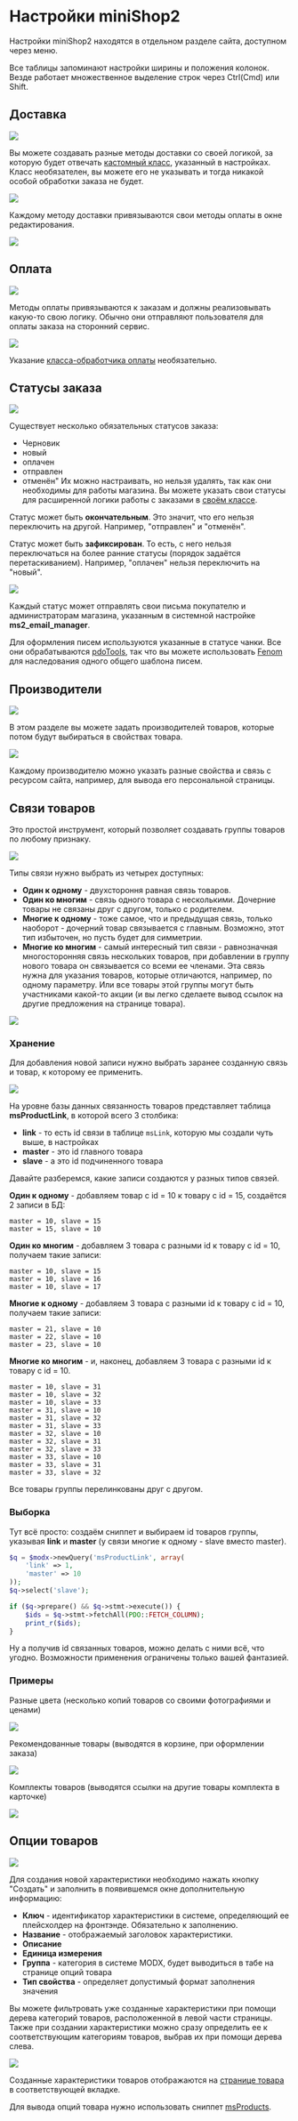 # Настройки miniShop2

Настройки miniShop2 находятся в отдельном разделе сайта, доступном через меню.

Все таблицы запоминают настройки ширины и положения колонок.
Везде работает множественное выделение строк через Ctrl(Cmd) или Shift.

## Доставка

[![](https://file.modx.pro/files/0/3/d/03d43063bc5f0c15e2b59e7c75c646fbs.jpg)](https://file.modx.pro/files/0/3/d/03d43063bc5f0c15e2b59e7c75c646fb.png)

Вы можете создавать разные методы доставки со своей логикой, за которую будет отвечать [кастомный класс][1], указанный в настройках.
Класс необязателен, вы можете его не указывать и тогда никакой особой обработки заказа не будет.

[![](https://file.modx.pro/files/e/d/5/ed56f7ddd5f45402442370885078d8a1s.jpg)](https://file.modx.pro/files/e/d/5/ed56f7ddd5f45402442370885078d8a1.png)

Каждому методу доставки привязываются свои методы оплаты в окне редактирования.

[![](https://file.modx.pro/files/4/0/1/401f530864705bedb8bacb417db211das.jpg)](https://file.modx.pro/files/4/0/1/401f530864705bedb8bacb417db211da.png)

## Оплата

[![](https://file.modx.pro/files/c/6/c/c6c4bb3c3a12ef7d3e94e15270eb59c8s.jpg)](https://file.modx.pro/files/c/6/c/c6c4bb3c3a12ef7d3e94e15270eb59c8.png)

Методы оплаты привязываются к заказам и должны реализовывать какую-то свою логику.
Обычно они отправляют пользователя для оплаты заказа на сторонний сервис.

[![](https://file.modx.pro/files/c/a/0/ca0834e0e7b9154a9ae99593258bb400s.jpg)](https://file.modx.pro/files/c/a/0/ca0834e0e7b9154a9ae99593258bb400.png)

Указание [класса-обработчика оплаты][6] необязательно.

## Статусы заказа

[![](https://file.modx.pro/files/d/9/9/d992c108a175a6a63f20430d7a733725s.jpg)](https://file.modx.pro/files/d/9/9/d992c108a175a6a63f20430d7a733725.png)

Существует несколько обязательных статусов заказа:

* Черновик
* новый
* оплачен
* отправлен
* отменён"
Их можно настраивать, но нельзя удалять, так как они необходимы для работы магазина.
Вы можете указать свои статусы для расширенной логики работы с заказами в [своём классе][2].

Статус может быть **окончательным**. Это значит, что его нельзя переключить на другой.
Например, "отправлен" и "отменён".

Статус может быть **зафиксирован**. То есть, с него нельзя переключаться на более ранние статусы (порядок задаётся перетаскиванием).
Например, "оплачен" нельзя переключить на "новый".

[![](https://file.modx.pro/files/3/b/d/3bd18550d15892a08eca767daa51036ds.jpg)](https://file.modx.pro/files/3/b/d/3bd18550d15892a08eca767daa51036d.png)

Каждый статус может отправлять свои письма покупателю и администраторам магазина, указанным в системной настройке **ms2_email_manager**.

Для оформления писем используются указанные в статусе чанки.
Все они обрабатываются [pdoTools][3], так что вы можете использовать [Fenom][4] для наследования одного общего шаблона писем.

## Производители

[![](https://file.modx.pro/files/c/b/5/cb518b8ffa89e7aec3f4d794106b7f44s.jpg)](https://file.modx.pro/files/c/b/5/cb518b8ffa89e7aec3f4d794106b7f44.png)

В этом разделе вы можете задать производителей товаров, которые потом будут выбираться в свойствах товара.

[![](https://file.modx.pro/files/c/e/2/ce250f7e7270ba124ecb10c2da71fa70s.jpg)](https://file.modx.pro/files/c/e/2/ce250f7e7270ba124ecb10c2da71fa70.png)

Каждому производителю можно указать разные свойства и связь с ресурсом сайта, например, для вывода его персональной страницы.

## Связи товаров

Это простой инструмент, который позволяет создавать группы товаров по любому признаку.

[![](https://file.modx.pro/files/3/d/1/3d1110c391487d2eb6142a90b8abd1das.jpg)](https://file.modx.pro/files/3/d/1/3d1110c391487d2eb6142a90b8abd1da.png)

Типы связи нужно выбрать из четырех доступных:

* **Один к одному** - двухстороння равная связь товаров.
* **Один ко многим** - связь одного товара с несколькими. Дочерние товары не связаны друг с другом, только с родителем.
* **Многие к одному** - тоже самое, что и предыдущая связь, только наоборот - дочерний товар связывается с главным. Возможно, этот тип избыточен, но пусть будет для симметрии.
* **Многие ко многим** - самый интересный тип связи - равнозначная многосторонняя связь нескольких товаров, при добавлении в группу нового товара он связывается со всеми ее членами.
Эта связь нужна для указания товаров, которые отличаются, например, по одному параметру.
Или все товары этой группы могут быть участниками какой-то акции (и вы легко сделаете вывод ссылок на другие предложения на странице товара).

[![](https://file.modx.pro/files/0/a/8/0a8e6b14d03e9cd7aeac8a7f671de6b4s.jpg)](https://file.modx.pro/files/0/a/8/0a8e6b14d03e9cd7aeac8a7f671de6b4.png)

### Хранение

Для добавления новой записи нужно выбрать заранее созданную связь и товар, к которому ее применить.

[![](https://file.modx.pro/files/5/7/e/57e122559c34bd8cbb1c3e30963d0a87s.jpg)](https://file.modx.pro/files/5/7/e/57e122559c34bd8cbb1c3e30963d0a87.png)

На уровне базы данных связанность товаров представляет таблица **msProductLink**, в которой всего 3 столбика:

* **link** - то есть id связи в таблице `msLink`, которую мы создали чуть выше, в настройках
* **master** - это id главного товара
* **slave** - а это id подчиненного товара

Давайте разберемся, какие записи создаются у разных типов связей.

**Один к одному** - добавляем товар с id = 10 к товару с id = 15, создаётся 2 записи в БД:

``` plain
master = 10, slave = 15
master = 15, slave = 10
```

**Один ко многим** - добавляем 3 товара с разными id к товару с id = 10, получаем такие записи:

``` plain
master = 10, slave = 15
master = 10, slave = 16
master = 10, slave = 17
```

**Многие к одному** - добавляем 3 товара с разными id к товару с id = 10, получаем такие записи:

``` plain
master = 21, slave = 10
master = 22, slave = 10
master = 23, slave = 10
```

**Многие ко многим** - и, наконец, добавляем 3 товара с разными id к товару с id = 10.

``` plain
master = 10, slave = 31
master = 10, slave = 32
master = 10, slave = 33
master = 31, slave = 10
master = 31, slave = 32
master = 31, slave = 33
master = 32, slave = 10
master = 32, slave = 31
master = 32, slave = 33
master = 33, slave = 10
master = 33, slave = 31
master = 33, slave = 32
```

Все товары группы перелинкованы друг с другом.

### Выборка

Тут всё просто: создаём сниппет и выбираем id товаров группы, указывая **link** и **master** (у связи многие к одному - slave вместо master).

``` php
$q = $modx->newQuery('msProductLink', array(
    'link' => 1,
    'master' => 10
));
$q->select('slave');

if ($q->prepare() && $q->stmt->execute()) {
    $ids = $q->stmt->fetchAll(PDO::FETCH_COLUMN);
    print_r($ids);
}
```

Ну а получив id связанных товаров, можно делать с ними всё, что угодно. Возможности применения ограничены только вашей фантазией.

### Примеры

Разные цвета (несколько копий товаров со своими фотографиями и ценами)

[![](https://file.modx.pro/files/6/2/2/622ed477f81314619ccb842abb89a9d9s.jpg)](https://file.modx.pro/files/6/2/2/622ed477f81314619ccb842abb89a9d9.png)

Рекомендованные товары (выводятся в корзине, при оформлении заказа)

[![](https://file.modx.pro/files/2/7/a/f/7afaeb1b0785680df6bd64466e3fa798_thumb.png)](https://file.modx.pro/files/2/7/a/f/7afaeb1b0785680df6bd64466e3fa798.png)

Комплекты товаров (выводятся ссылки на другие товары комплекта в карточке)

[![](https://file.modx.pro/files/8/5/d/85dc782cee8d7e85dc02770b01cfe849s.jpg)](https://file.modx.pro/files/8/5/d/85dc782cee8d7e85dc02770b01cfe849.png)

## Опции товаров

[![](https://file.modx.pro/files/0/b/1/0b15183d616799496b2a24cec43106c9s.jpg)](https://file.modx.pro/files/0/b/1/0b15183d616799496b2a24cec43106c9.png)

Для создания новой характеристики необходимо нажать кнопку "Создать" и заполнить в появившемся окне дополнительную информацию:

* **Ключ** - идентификатор характеристики в системе, определяющий ее плейсхолдер на фронтэнде. Обязательно к заполнению.
* **Название** - отображаемый заголовок характеристики.
* **Описание**
* **Единица измерения**
* **Группа** - категория в системе MODX, будет выводиться в табе на странице опций товара
* **Тип свойства** - определяет допустимый формат заполнения значения

Вы можете фильтровать уже созданные характеристики при помощи дерева категорий товаров, расположенной в левой части страницы.
Также при создании характеристики можно сразу определить ее к соответствующим категориям товаров, выбрав их при помощи дерева слева.

[![](https://file.modx.pro/files/e/c/6/ec68f57c854c4a7f0057c94d85ba62d0s.jpg)](https://file.modx.pro/files/e/c/6/ec68f57c854c4a7f0057c94d85ba62d0.png)

Созданные характеристики товаров отображаются на [странице товара][5] в соответствующей вкладке.

Для вывода опций товара нужно использовать сниппет [msProducts][7].

[1]: /ru/01_Компоненты/02_miniShop2/03_Разработка/03_Службы/03_Доставка.md
[2]: /ru/01_Компоненты/02_miniShop2/03_Разработка/03_Службы/02_Заказ.md
[3]: /ru/01_Компоненты/01_pdoTools
[4]: /ru/01_Компоненты/01_pdoTools/03_Парсер.md
[5]: /ru/01_Компоненты/02_miniShop2/01_Интерфейс/02_Товар.md
[6]: /ru/01_Компоненты/02_miniShop2/03_Разработка/03_Службы/04_Оплата.md
[7]: /ru/01_Компоненты/02_miniShop2/02_Сниппеты/01_msProducts.md
